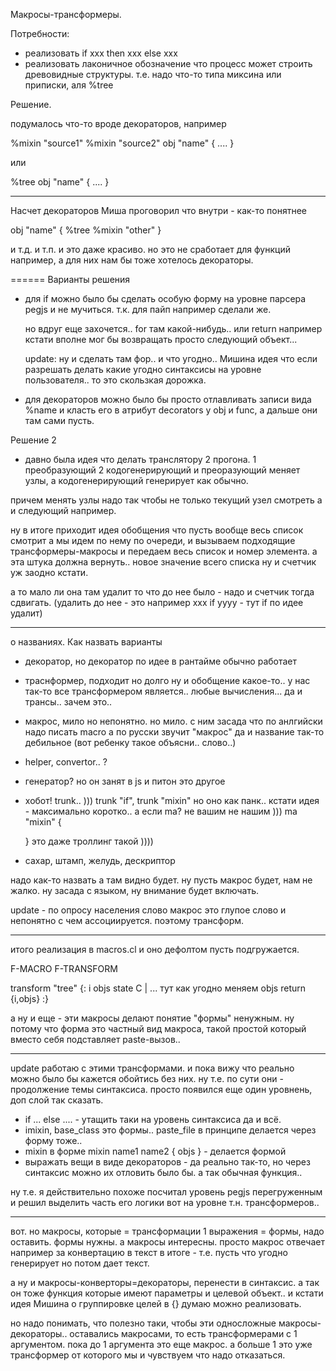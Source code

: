 Макросы-трансформеры.

Потребности:
- реализовать if xxx then xxx else xxx
- реализовать лаконичное обозначение что процесс может строить древовидные структуры.
т.е. надо что-то типа миксина или приписки, аля %tree

Решение.

подумалось что-то вроде декораторов, например

%mixin "source1" 
%mixin "source2"
obj "name" { .... }

или

%tree
obj "name" { .... }

------
Насчет декораторов Миша проговорил что внутри - как-то понятнее

obj "name" {
	%tree
	%mixin "other"
}

и т.д. и т.п. и это даже красиво. но это не сработает для функций например, а для них нам бы тоже хотелось декораторы.

======
Варианты решения
- для if можно было бы сделать особую форму на уровне парсера pegjs и не мучиться. т.к. для пайп например сделали же.

	но вдруг еще захочется.. for там какой-нибудь.. или return например кстати вполне мог бы возвращать просто следующий объект...

  update: ну и сделать там фор.. и что угодно.. Мишина идея что если разрешать делать какие угодно синтаксисы на уровне пользователя.. то это скользкая дорожка.

- для декораторов можно было бы просто отлавливать записи вида %name и класть его в атрибут decorators у obj и func, а дальше они там сами пусть.

Решение 2
- давно была идея что делать транслятору 2 прогона.
1 преобразующий 2 кодогенерирующий
и преоразующий меняет узлы, а кодогенерирующий генерирует как обычно.

причем менять узлы надо так чтобы не только текущий узел смотреть а и следующий например.

ну в итоге приходит идея обобщения что пусть вообще весь список смотрит а мы идем по нему по очереди, и вызываем подходящие трансформеры-макросы и передаем весь список и номер элемента. а эта штука должна вернуть.. новое значение всего списка ну и счетчик уж заодно кстати.

а то мало ли она там удалит то что до нее было - надо и счетчик тогда сдвигать. (удалить до нее - это например xxx if yyyy - тут if по идее удалит)

---------------
о названиях. Как назвать варианты
- декоратор, но декоратор по идее в рантайме обычно работает
- траснформер, подходит но долго ну и обобщение какое-то.. у нас так-то все трансформером является.. любые вычисления...
да и трансы.. зачем это..
- макрос, мило но непонятно. но мило.
  с ним засада что по анлгийски надо писать macro
  а по русски звучит "макрос"
  да и название так-то дебильное (вот ребенку такое объясни.. слово..)
- helper, convertor.. ?
- генератор?
  но он занят в js и питон это другое
- хобот! trunk.. )))
  trunk "if", trunk "mixin"
  но оно как панк..
  кстати идея - максимально коротко..
  а если ma? не вашим не нашим )))
  ma "mixin" {

  }
  это даже троллинг такой ))))

- сахар, штамп, желудь, дескриптор  

надо как-то назвать а там видно будет. ну пусть макрос будет, нам не жалко. ну засада с языком, ну внимание будет включать.

update - по опросу населения слово макрос это глупое слово и непонятно с чем ассоциируется.
поэтому трансформ.

---------------

итого реализация в macros.cl и оно дефолтом пусть подгружается.

F-MACRO F-TRANSFORM

transform "tree" {: i objs state C |
  ... тут как угодно меняем objs
  return {i,objs}
:}

а ну и еще - эти макросы делают понятие "формы" ненужным.
ну потому что форма это частный вид макроса, такой простой который вместо себя подставляет paste-вызов..

----

update работаю с этими трансформами. и пока вижу что реально можно было бы кажется обойтись без них. ну т.е. по сути они - продолжение темы синтаксиса. просто появился еще один уровнень, доп слой так сказать.
- if ... else .... - утащить таки на уровень синтаксиса да и всё.
- imixin, base_class это формы.. paste_file в принципе делается через форму тоже..
- mixin в форме mixin name1 name2 { objs } - делается формой
- выражать вещи в виде декораторов - да реально так-то, но через синтаксис можно их отловить было бы. а так обычная функция..

ну т.е. я действительно похоже посчитал уровень pegjs перегруженным и решил выделить часть его логики вот на уровне т.н. трансформеров..

-----
вот. но макросы, которые = трансформации 1 выражения = формы, надо оставить.
формы нужны. а макросы интересны. просто макрос отвечает например за конвертацию в текст в итоге - т.е. пусть что угодно генерирует но потом дает текст.

а ну и макросы-конверторы=декораторы, перенести в синтаксис. а так он тоже функция которые имеют параметры и целевой объект.. и кстати идея Мишина о группировке целей в {} думаю можно реализовать.

но надо понимать, что полезно таки, чтобы эти односложные макросы-декораторы.. оставались макросами, то есть трансформерами с 1 аргументом. пока до 1 аргумента это еще макрос. 
а больше 1 это уже трансформер от которого мы и чувствуем что надо отказаться.